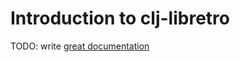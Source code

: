 # Introduction to clj-libretro

TODO: write [great documentation](http://jacobian.org/writing/what-to-write/)
